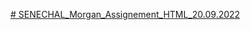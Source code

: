 [# SENECHAL_Morgan_Assignement_HTML_20.09.2022](
https://teykra.github.io/SENECHAL_Morgan_Assignement_HTML_20.09.2022/)
